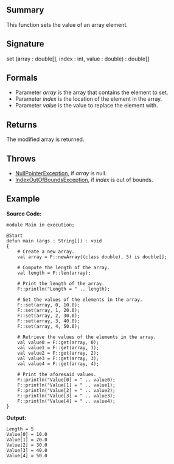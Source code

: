 ## Summary

This function sets the value of an array element.

## Signature

set (array : double[], index : int, value : double) : double[]

## Formals

+ Parameter <i>array</i> is the array that contains the element to set.
+ Parameter <i>index</i> is the location of the element in the array.
+ Parameter <i>value</i> is the value to replace the element with.

## Returns

The modified array is returned.

## Throws

+ [NullPointerException](https://docs.oracle.com/javase/7/docs/api/java/lang/NullPointerException.html), if <i>array</i> is null.
+ [IndexOutOfBoundsException](https://docs.oracle.com/javase/7/docs/api/java/lang/IndexOutOfBoundsException.html), if <i>index</i> is out of bounds.

## Example

**Source Code:**

```plain
module Main in execution;

@Start
defun main (args : String[]) : void
{
    # Create a new array. 
    val array = F::newArray((class double), 5) is double[];

    # Compute the length of the array. 
    val length = F::len(array);

    # Print the length of the array. 
    F::println("Length = " .. length);

    # Set the values of the elements in the array.
    F::set(array, 0, 10.0);
    F::set(array, 1, 20.0);
    F::set(array, 2, 30.0);
    F::set(array, 3, 40.0);
    F::set(array, 4, 50.0);

    # Retrieve the values of the elements in the array.
    val value0 = F::get(array, 0);
    val value1 = F::get(array, 1);
    val value2 = F::get(array, 2);
    val value3 = F::get(array, 3);
    val value4 = F::get(array, 4);

    # Print the aforesaid values. 
    F::println("Value[0] = " .. value0);
    F::println("Value[1] = " .. value1);
    F::println("Value[2] = " .. value2);
    F::println("Value[3] = " .. value3);
    F::println("Value[4] = " .. value4);
}
```

**Output:**

```plain
Length = 5
Value[0] = 10.0
Value[1] = 20.0
Value[2] = 30.0
Value[3] = 40.0
Value[4] = 50.0
```

